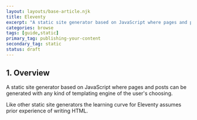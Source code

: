 ```yaml
---
layout: layouts/base-article.njk
title: Eleventy
excerpt: "A static site generator based on JavaScript where pages and posts can be generated with any kind of templating engine of the user's choosing."
categories: browse
tags: [guide,static]
primary_tag: publishing-your-content
secondary_tag: static
status: draft
---
```


## 1. Overview
A static site generator based on JavaScript where pages and posts can be generated with any kind of templating engine of the user's choosing.

Like other static site generators the learning curve for Eleventy assumes prior experience of writing HTML.
